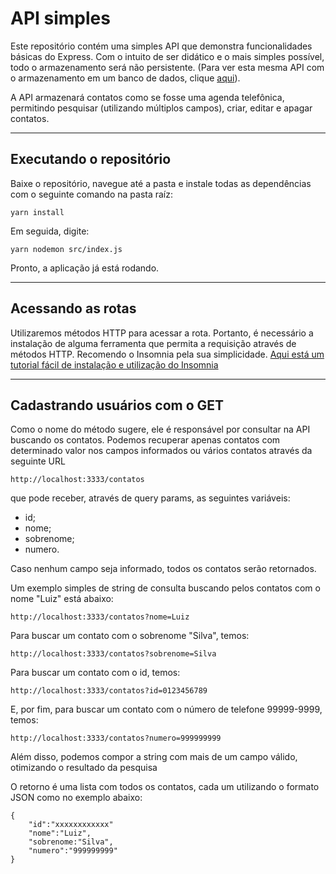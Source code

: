 # API simples
 
Este repositório contém uma simples API que demonstra funcionalidades básicas do Express. Com o intuito de ser didático e o mais simples possível, todo o armazenamento será não persistente. (Para ver esta mesma API com o armazenamento em um banco de dados, clique [aqui]()).

A API armazenará contatos como se fosse uma agenda telefônica, permitindo pesquisar (utilizando múltiplos campos), criar, editar e apagar contatos.

---
## Executando o repositório

Baixe o repositório, navegue até a pasta e instale todas as dependências com o seguinte comando na pasta raíz:

```
yarn install
```

Em seguida, digite:
```
yarn nodemon src/index.js
```

Pronto, a aplicação já está rodando.

---
## Acessando as rotas
Utilizaremos métodos HTTP para acessar a rota. Portanto, é necessário a instalação de alguma ferramenta que permita a requisição através de métodos HTTP. Recomendo o Insomnia pela sua simplicidade. [Aqui está um tutorial fácil de instalação e utilização do Insomnia](https://www.youtube.com/watch?v=022dOdiAA8Q&ab_channel=RonanAdrielZenatti)

---
##  Cadastrando usuários com o GET
Como o nome do método sugere, ele é responsável por consultar na API buscando os contatos. Podemos recuperar apenas contatos com determinado valor nos campos informados ou vários contatos através da seguinte URL

```
http://localhost:3333/contatos
```
que pode receber, através de query params, as seguintes variáveis:
 - id;
 - nome;
 - sobrenome;
 - numero.

Caso nenhum campo seja informado, todos os contatos serão retornados.

Um exemplo simples de string de consulta buscando pelos contatos com o nome "Luiz" está abaixo:
```
http://localhost:3333/contatos?nome=Luiz
```

Para buscar um contato com o sobrenome "Silva", temos:
```
http://localhost:3333/contatos?sobrenome=Silva
```

Para buscar um contato com o id, temos:
```
http://localhost:3333/contatos?id=0123456789
```

E, por fim, para buscar um contato com o número de telefone 99999-9999, temos:

```
http://localhost:3333/contatos?numero=999999999
```
Além disso, podemos compor a string com mais de um campo válido, otimizando o resultado da pesquisa

O retorno é uma lista com todos os contatos, cada um utilizando o formato JSON como no exemplo abaixo:

```
{
    "id":"xxxxxxxxxxxx"
    "nome":"Luiz",
    "sobrenome:"Silva",
    "numero":"999999999"
}
```

